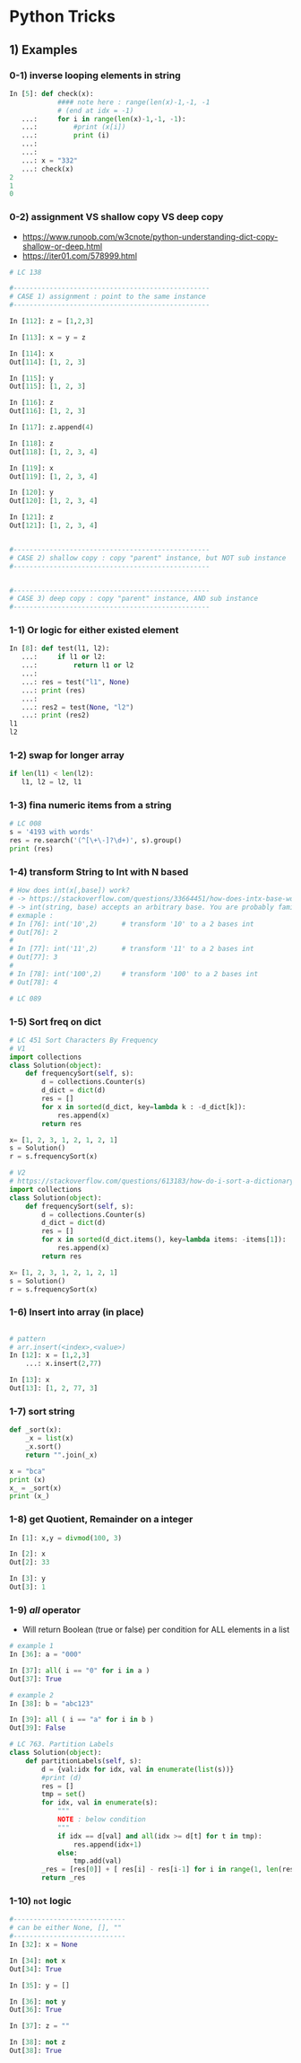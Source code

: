 # Python Tricks

## 1) Examples

### 0-1) inverse looping elements in string
```python
In [5]: def check(x):
            #### note here : range(len(x)-1,-1, -1
            # (end at idx = -1)
   ...:     for i in range(len(x)-1,-1, -1):
   ...:         #print (x[i])
   ...:         print (i)
   ...:
   ...:
   ...: x = "332"
   ...: check(x)
2
1
0
```

### 0-2) assignment VS shallow copy VS deep copy
- https://www.runoob.com/w3cnote/python-understanding-dict-copy-shallow-or-deep.html
- https://iter01.com/578999.html
```python
# LC 138

#-------------------------------------------------
# CASE 1) assignment : point to the same instance
#-------------------------------------------------

In [112]: z = [1,2,3]

In [113]: x = y = z

In [114]: x
Out[114]: [1, 2, 3]

In [115]: y
Out[115]: [1, 2, 3]

In [116]: z
Out[116]: [1, 2, 3]

In [117]: z.append(4)

In [118]: z
Out[118]: [1, 2, 3, 4]

In [119]: x
Out[119]: [1, 2, 3, 4]

In [120]: y
Out[120]: [1, 2, 3, 4]

In [121]: z
Out[121]: [1, 2, 3, 4]


#-------------------------------------------------
# CASE 2) shallow copy : copy "parent" instance, but NOT sub instance
#-------------------------------------------------


#-------------------------------------------------
# CASE 3) deep copy : copy "parent" instance, AND sub instance
#-------------------------------------------------
```

### 1-1) Or logic for either existed element
```python
In [8]: def test(l1, l2):
   ...:     if l1 or l2:
   ...:         return l1 or l2
   ...:
   ...: res = test("l1", None)
   ...: print (res)
   ...:
   ...: res2 = test(None, "l2")
   ...: print (res2)
l1
l2
```

### 1-2) swap for longer array
```python
if len(l1) < len(l2):
   l1, l2 = l2, l1
```

### 1-3) fina numeric items from a string
```python
# LC 008
s = '4193 with words'
res = re.search('(^[\+\-]?\d+)', s).group()
print (res)
```

### 1-4) transform String to Int with N based
```python
# How does int(x[,base]) work?
# -> https://stackoverflow.com/questions/33664451/how-does-intx-base-work
# -> int(string, base) accepts an arbitrary base. You are probably familiar with binary and hexadecimal, and perhaps octal; these are just ways of noting an integer number in different bases:
# exmaple :
# In [76]: int('10',2)      # transform '10' to a 2 bases int                                                 
# Out[76]: 2
#
# In [77]: int('11',2)      # transform '11' to a 2 bases int                                                      
# Out[77]: 3
#
# In [78]: int('100',2)     # transform '100' to a 2 bases int                                                       
# Out[78]: 4

# LC 089
```

### 1-5) Sort freq on dict
```python
# LC 451 Sort Characters By Frequency
# V1
import collections
class Solution(object):
    def frequencySort(self, s):
        d = collections.Counter(s)
        d_dict = dict(d)
        res = []
        for x in sorted(d_dict, key=lambda k : -d_dict[k]):
            res.append(x)
        return res

x= [1, 2, 3, 1, 2, 1, 2, 1]
s = Solution()
r = s.frequencySort(x)

# V2
# https://stackoverflow.com/questions/613183/how-do-i-sort-a-dictionary-by-value
import collections
class Solution(object):
    def frequencySort(self, s):
        d = collections.Counter(s)
        d_dict = dict(d)
        res = []
        for x in sorted(d_dict.items(), key=lambda items: -items[1]):
            res.append(x)
        return res

x= [1, 2, 3, 1, 2, 1, 2, 1]
s = Solution()
r = s.frequencySort(x)
```

### 1-6) Insert into array (in place)
```python

# pattern
# arr.insert(<index>,<value>)
In [12]: x = [1,2,3]
    ...: x.insert(2,77)

In [13]: x
Out[13]: [1, 2, 77, 3]
```

### 1-7) sort string
```python
def _sort(x):
    _x = list(x)
    _x.sort()
    return "".join(_x)

x = "bca"
print (x)
x_ = _sort(x)
print (x_)
```

### 1-8) get Quotient, Remainder on a integer
```python
In [1]: x,y = divmod(100, 3)

In [2]: x
Out[2]: 33

In [3]: y
Out[3]: 1
```

### 1-9) *all* operator
- Will return Boolean (true or false) per condition for ALL elements in a list
```python
# example 1
In [36]: a = "000"

In [37]: all( i == "0" for i in a )
Out[37]: True

# example 2
In [38]: b = "abc123"

In [39]: all ( i == "a" for i in b )
Out[39]: False

# LC 763. Partition Labels
class Solution(object):
    def partitionLabels(self, s):
        d = {val:idx for idx, val in enumerate(list(s))}
        #print (d)
        res = []
        tmp = set()
        for idx, val in enumerate(s):
            """
            NOTE : below condition
            """
            if idx == d[val] and all(idx >= d[t] for t in tmp):
                res.append(idx+1)
            else:
                tmp.add(val)
        _res = [res[0]] + [ res[i] - res[i-1] for i in range(1, len(res)) ]
        return _res
```

### 1-10) `not` logic
```python
#----------------------------
# can be either None, [], ""
#----------------------------
In [32]: x = None

In [34]: not x
Out[34]: True

In [35]: y = []

In [36]: not y
Out[36]: True

In [37]: z = ""

In [38]: not z
Out[38]: True
```